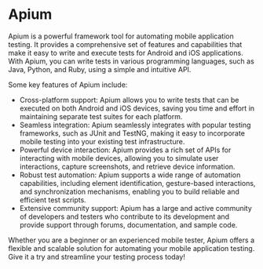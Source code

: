 # Apium

Apium is a powerful framework tool for automating mobile application testing. It provides a comprehensive set of features and capabilities that make it easy to write and execute tests for Android and iOS applications. With Apium, you can write tests in various programming languages, such as Java, Python, and Ruby, using a simple and intuitive API.

Some key features of Apium include:

- Cross-platform support: Apium allows you to write tests that can be executed on both Android and iOS devices, saving you time and effort in maintaining separate test suites for each platform.
- Seamless integration: Apium seamlessly integrates with popular testing frameworks, such as JUnit and TestNG, making it easy to incorporate mobile testing into your existing test infrastructure.
- Powerful device interaction: Apium provides a rich set of APIs for interacting with mobile devices, allowing you to simulate user interactions, capture screenshots, and retrieve device information.
- Robust test automation: Apium supports a wide range of automation capabilities, including element identification, gesture-based interactions, and synchronization mechanisms, enabling you to build reliable and efficient test scripts.
- Extensive community support: Apium has a large and active community of developers and testers who contribute to its development and provide support through forums, documentation, and sample code.

Whether you are a beginner or an experienced mobile tester, Apium offers a flexible and scalable solution for automating your mobile application testing. Give it a try and streamline your testing process today!
